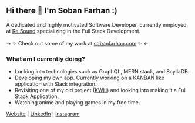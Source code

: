 ## Hi there 👋 I'm Soban Farhan :)

A dedicated and highly motivated Software Developer, currently employed at [Re:Sound](https://www.resound.ca/) specializing in the Full Stack Development.</br></br>
-> ✨ Check out some of my work at [sobanfarhan.com](https://www.sobanfarhan.com/) ✨ <-

### What am I currently doing?
 -   Looking into technologies such as GraphQL, MERN stack, and ScyllaDB.
 -   Developing my own app. Currently working on a KANBAN like application with Slack integration.
 -   Revisiting one of my old project ([KWH](https://github.com/Soban-Farhan/KingWilliamHotel)) and looking into making it a Full Stack Application.
 -   Watching anime and playing games in my free time.
 
[Website](https://www.sobanfarhan.net/) | [LinkedIn](https://www.linkedin.com/in/sobanfarhan/) | [Instagram](https://www.instagram.com/soban.farhan/)
